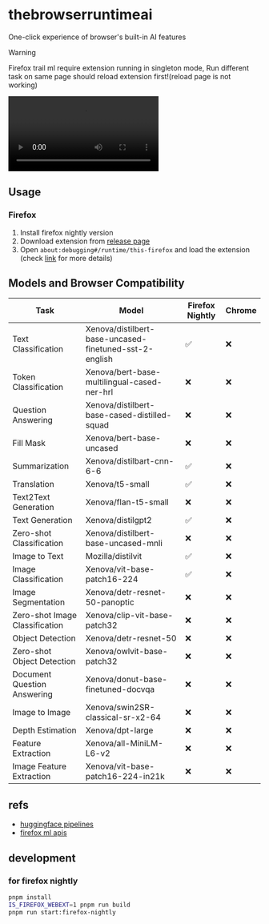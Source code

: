 # thebrowserruntimeai

One-click experience of browser's built-in AI features

> [!WARNING]  
Firefox trail ml require extension running in singleton mode, Run different task on same page should reload extension first!(reload page is not working)

![screenshot](./screenshots/thebrowserruntimeai.mp4)

## Usage

### Firefox

1. Install firefox nightly version
2. Download extension from [release page](https://github.com/thebrowserruntime/thebrowserruntimeai/releases)
3. Open `about:debugging#/runtime/this-firefox` and load the extension (check [link](https://extensionworkshop.com/documentation/develop/temporary-installation-in-firefox/) for more details)

## Models and Browser Compatibility

| Task | Model | Firefox Nightly | Chrome |
|------|-------|---------|--------|
| Text Classification | Xenova/distilbert-base-uncased-finetuned-sst-2-english | ✅ | ❌ |
| Token Classification | Xenova/bert-base-multilingual-cased-ner-hrl | ❌ | ❌ |
| Question Answering | Xenova/distilbert-base-cased-distilled-squad | ❌ | ❌ |
| Fill Mask | Xenova/bert-base-uncased | ❌ | ❌ |
| Summarization | Xenova/distilbart-cnn-6-6 | ✅ | ❌ |
| Translation | Xenova/t5-small | ✅ | ❌ |
| Text2Text Generation | Xenova/flan-t5-small | ❌ | ❌ |
| Text Generation | Xenova/distilgpt2 | ✅ | ❌ |
| Zero-shot Classification | Xenova/distilbert-base-uncased-mnli | ❌ | ❌ |
| Image to Text | Mozilla/distilvit | ✅ | ❌ |
| Image Classification | Xenova/vit-base-patch16-224 | ✅ | ❌ |
| Image Segmentation | Xenova/detr-resnet-50-panoptic | ❌ | ❌ |
| Zero-shot Image Classification | Xenova/clip-vit-base-patch32 | ❌ | ❌ |
| Object Detection | Xenova/detr-resnet-50 | ❌ | ❌ |
| Zero-shot Object Detection | Xenova/owlvit-base-patch32 | ❌ | ❌ |
| Document Question Answering | Xenova/donut-base-finetuned-docvqa | ❌ | ❌ |
| Image to Image | Xenova/swin2SR-classical-sr-x2-64 | ❌ | ❌ |
| Depth Estimation | Xenova/dpt-large | ❌ | ❌ |
| Feature Extraction | Xenova/all-MiniLM-L6-v2 | ❌ | ❌ |
| Image Feature Extraction | Xenova/vit-base-patch16-224-in21k | ❌ | ❌ |

## refs

- [huggingface pipelines](https://huggingface.co/docs/transformers.js/api/pipelines#module_pipelines.TranslationPipeline)
- [firefox ml apis](https://firefox-source-docs.mozilla.org/toolkit/components/ml/extensions.html#webextensions-ai-api)

## development

### for firefox nightly

```bash
pnpm install
IS_FIREFOX_WEBEXT=1 pnpm run build
pnpm run start:firefox-nightly
```

